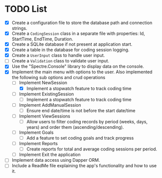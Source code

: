 ﻿# TODO List

- [x] Create a configuration file to store the database path and connection strings.
- [x] Create a `CodingSession` class in a separate file with properties: Id, StartTime, EndTime, Duration.
- [x] Create a SQLite database if not present at application start.
- [x] Create a table in the database for coding session logging.
- [x] Create a `UserInput` class to handle user input.
- [ ] Create a `Validation` class to validate user input.
- [x] Use the "Spectre.Console" library to display data on the console.
- [x] Implement the main menu with options to the user. Also implemented the following sub options and crud operations
	- [ ] Implement NewSession
		- [x] Implement a stopwatch feature to track coding time
	- [ ] Implement ExistingSession
		- [ ] Implement a stopwatch feature to track coding time
	- [ ] Implement AddManualSession
		- [ ] Ensure end date/time is not before the start date/time	
	- [ ] Implement ViewSessions
		- [ ] Allow users to filter coding records by period (weeks, days, years) and order them (ascending/descending).
	- [ ] Implement Goals
		- [ ] Add a feature to set coding goals and track progress
	- [ ] Implement Reports
		- [ ] Create reports for total and average coding sessions per period.	
	- [ ] Implement Exit the application
- [ ] Implement data access using Dapper ORM.
- [ ] Include a ReadMe file explaining the app's functionality and how to use it.